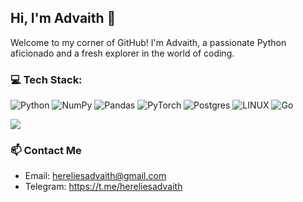 ## Hi, I'm Advaith 👋

Welcome to my corner of GitHub! I'm Advaith, a passionate Python aficionado and a fresh explorer in the world of coding.

### 💻 Tech Stack:
![Python](https://img.shields.io/badge/python-3670A0?style=plastic&logo=python&logoColor=ffdd54) ![NumPy](https://img.shields.io/badge/numpy-%23013243.svg?style=plastic&logo=numpy&logoColor=white) ![Pandas](https://img.shields.io/badge/pandas-%23150458.svg?style=plastic&logo=pandas&logoColor=white) ![PyTorch](https://img.shields.io/badge/PyTorch-%23EE4C2C.svg?style=plastic&logo=PyTorch&logoColor=white) ![Postgres](https://img.shields.io/badge/postgres-%23316192.svg?style=plastic&logo=postgresql&logoColor=white) ![LINUX](https://img.shields.io/badge/Linux-FCC624?style=plastic&logo=linux&logoColor=black) ![Go](https://img.shields.io/badge/go-%2300ADD8.svg?style=plastic&logo=go&logoColor=white)

![](https://github-readme-stats.vercel.app/api/top-langs/?username=hereliesadvaith&theme=react&hide_border=true&include_all_commits=false&count_private=false&layout=compact)

### 📫 Contact Me

- Email: hereliesadvaith@gmail.com
- Telegram: https://t.me/hereliesadvaith
